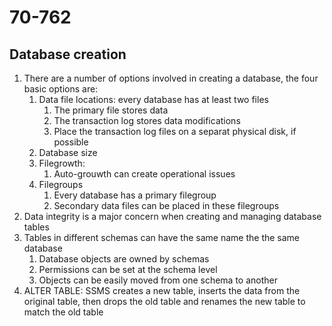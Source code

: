 # 70-762

## Database creation
1. There are a number of options involved in creating a database, the four basic options are:
    1. Data file locations: every database has at least two files
        1. The primary file stores data
        2. The transaction log stores data modifications
        3. Place the transaction log files on a separat physical disk, if possible
    2. Database size
    3. Filegrowth:
        1. Auto-grouwth can create operational issues
    4. Filegroups
        1. Every database has a primary filegroup
        2. Secondary data files can be placed in these filegroups
2. Data integrity is a major concern when creating and managing database tables
3. Tables in different schemas can have the same name the the same database
    1. Database objects are owned by schemas
    2. Permissions can be set at the schema level
    3. Objects can be easily moved from one schema to another
4. ALTER TABLE: SSMS creates a new table, inserts the data from the original table, then drops the old table and renames the new table to match the old table
